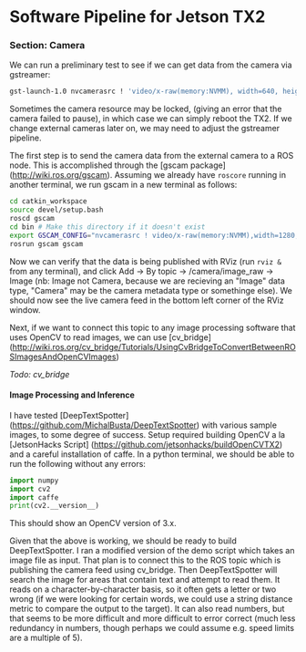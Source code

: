 # Software Pipeline for Jetson TX2

### Section: Camera

We can run a preliminary test to see if we can get data from the camera via gstreamer:

```bash
gst-launch-1.0 nvcamerasrc ! 'video/x-raw(memory:NVMM), width=640, height=480, framerate=30/1, format=NV12' ! nvvidconv ! nvegltransform ! nveglglessink
```

Sometimes the camera resource may be locked, (giving an error that the camera failed to pause), in which case we can simply reboot the TX2.  If we change external cameras later on, we may need to adjust the gstreamer pipeline.

The first step is to send the camera data from the external camera to a ROS node.  This is accomplished through the [gscam package] (http://wiki.ros.org/gscam).  Assuming we already have `roscore` running in another terminal, we run gscam in a new terminal as follows:

```bash
cd catkin_workspace
source devel/setup.bash
roscd gscam
cd bin # Make this directory if it doesn't exist
export GSCAM_CONFIG="nvcamerasrc ! video/x-raw(memory:NVMM),width=1280, height=720,format=I420, framerate=30/1 ! nvvidconv ! video/x-raw, format=BGRx ! videoconvert ! ffmpegcolorspace"
rosrun gscam gscam
```

Now we can verify that the data is being published with RViz (run `rviz &` from any terminal), and click Add -> By topic -> /camera/image_raw -> Image (nb: Image not Camera, because we are recieving an "Image" data type, "Camera" may be the camera metadata type or somethinge else).  We should now see the live camera feed in the bottom left corner of the RViz window.

Next, if we want to connect this topic to any image processing software that uses OpenCV to read images, we can use [cv_bridge] (http://wiki.ros.org/cv_bridge/Tutorials/UsingCvBridgeToConvertBetweenROSImagesAndOpenCVImages)

*Todo: cv_bridge*

#### Image Processing and Inference

I have tested [DeepTextSpotter] (https://github.com/MichalBusta/DeepTextSpotter) with various sample images, to some degree of success.  Setup required building OpenCV a la [JetsonHacks Script] (https://github.com/jetsonhacks/buildOpenCVTX2) and a careful installation of caffe.  In a python terminal, we should be able to run the following without any errors:

```python
import numpy
import cv2
import caffe
print(cv2.__version__)
```
This should show an OpenCV version of 3.x.

Given that the above is working, we should be ready to build DeepTextSpotter.  I ran a modified version of the demo script which takes an image file as input.  That plan is to connect this to the ROS topic which is publishing the camera feed using cv_bridge.  Then DeepTextSpotter will search the image for areas that contain text and attempt to read them.  It reads on a character-by-character basis, so it often gets a letter or two wrong (if we were looking for certain words, we could use a string distance metric to compare the output to the target).  It can also read numbers, but that seems to be more difficult and more difficult to error correct (much less redundancy in numbers, though perhaps we could assume e.g. speed limits are a multiple of 5).
